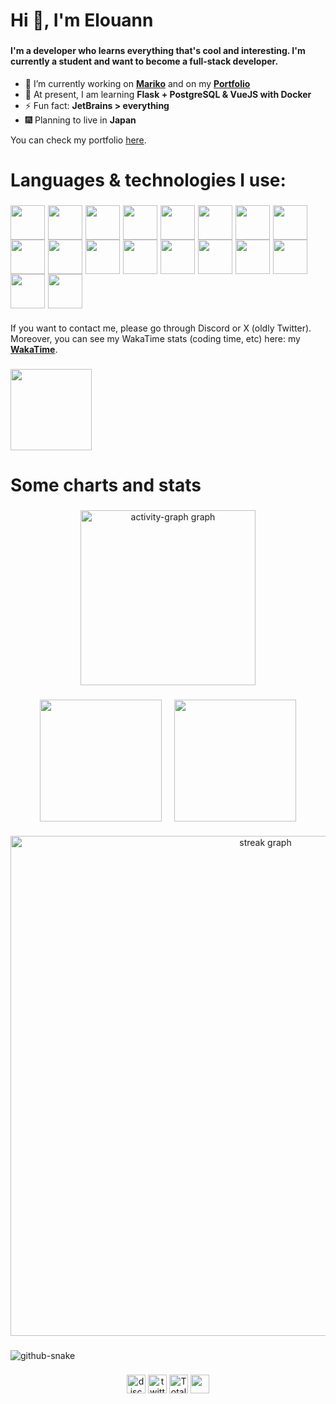 <!-- Introduction -->
<h1 align="left">Hi 👋, I'm Elouann</h1>

###

<!-- "Ohayou" banner -->

###

<!-- Description -->
<h4 align="left">I'm a developer who learns everything that's cool and interesting. I'm currently a student and want to become a full-stack developer.</h3>

- 🔭 I’m currently working on [**Mariko**](https://github.com/MarikoBot) and on my [**Portfolio**](https://elouann.space)
- 🌱 At present, I am learning **Flask + PostgreSQL & VueJS with Docker**
- ⚡ Fun fact: **JetBrains > everything**
- 🎆 Planning to live in **Japan**

<p align="left">You can check my portfolio <a href="https://elouann.space">here</a>.</p>

###

<!-- Languages -->
<h1 align="left">Languages & technologies I use:</h1>

###

<!-- Languages & technos icons -->

<img
src="https://media.botmarket.ovh/3go1ei.png" width="55px"/><img width="5px"/><img
src="https://media.botmarket.ovh/f1dzqa.png" width="55px"/><img width="5px"/><img
src="https://media.botmarket.ovh/8vrpcv.png" width="55px"/><img width="5px"/><img
src="https://media.botmarket.ovh/9d1co8.png" width="55px"/><img width="5px"/><img
src="https://media.botmarket.ovh/3fpfel.png" width="55px"/><img width="5px"/><img
src="https://media.botmarket.ovh/gmexjs.png" width="55px"/><img width="5px"/><img
src="https://media.botmarket.ovh/s0hy7n.png" width="55px"/><img width="5px"/><img
src="https://media.botmarket.ovh/cvrht6.png" width="55px"/><img width="5px"/><img
src="https://media.botmarket.ovh/57lbql.png" width="55px"/><img width="5px"/><img
src="https://media.botmarket.ovh/raiy3h.png" width="55px"/><img width="5px"/><img
src="https://media.botmarket.ovh/6vqlvf.png" width="55px"/><img width="5px"/><img
src="https://media.botmarket.ovh/c8vj1a.png" width="55px"/><img width="5px"/><img
src="https://media.botmarket.ovh/k9oosp.png" width="55px"/><img width="5px"/><img
src="https://media.botmarket.ovh/0gdm60.png" width="55px"/><img width="5px"/><img
src="https://media.botmarket.ovh/tqx1qg.png" width="55px"/><img width="5px"/><img
src="https://media.botmarket.ovh/ji3w4n.png" width="55px"/><img width="5px"/><img
src="https://media.botmarket.ovh/tjce6x.png" width="55px"/><img width="5px"/><img
src="https://media.botmarket.ovh/uf2f5i.png" width="55px"/>

###

If you want to contact me, please go through Discord or X (oldly Twitter). Moreover, you can see my WakaTime stats (coding time, etc) here: my **<a href="https://wakatime.com/@elouannh">WakaTime</a>**.

###

<!-- Discord status -->
<img src="https://lanyard.cnrad.dev/api/1146145475683164273?bg=282c34&borderRadius=5px&hideProfile=true" height="130" />

<!-- Charts -->
# Some charts and stats

###

<!-- Acitvity linear graph -->
<div align="center">
  <img src="https://github-readme-activity-graph.vercel.app/graph?username=elouannh&radius=16&theme=tokyo-night&area=true&order=5&hide_border=true" height="280" alt="activity-graph graph"  />
</div>

###

<div align="center">
  <!-- GitHub rank -->
  <a href="https://me.elouann.space"><img height="195" align="center" src="https://github-readme-stats.vercel.app/api?username=elouannh&theme=tokyonight&rank_icon=github&hide_border=true" /></a>
  <img width="12px"/>
  <!-- GitHub languages -->
  <a href="https://me.elouann.space"><img height="195" align="center" src="https://github-readme-stats.vercel.app/api/top-langs?username=elouannh&layout=compact&langs_count=8&card_width=320&theme=tokyonight&hide_border=true" /></a>
</div>

###

<!-- GitHub streak -->
<div align="center">
  <img src="https://streak-stats.demolab.com?user=elouannh&locale=en&mode=daily&theme=tokyonight&hide_border=true&border_radius=5&order=3&card_width=800" width="800" alt="streak graph"  />
</div>

###

<!-- GitHub snake -->
<picture>
  <source media="(prefers-color-scheme: dark)" srcset="https://raw.githubusercontent.com/elouannh/elouannh/output/github-contribution-grid-snake-dark.svg">
  <source media="(prefers-color-scheme: light)" srcset="https://raw.githubusercontent.com/elouannh/elouannh/output/github-contribution-grid-snake.svg">
  <img alt="github-snake" src="ttps://raw.githubusercontent.com/elouannh/elouannh/output/github-contribution-grid-snake-dark.svg" />
</picture>

###

<!-- "Jaa, maata" banner -->

###

<div align="center">
  <!-- Discord badge -->
  <a href="https://discord.com/users/1146145475683164273" target="_blank"><img
    src="https://img.shields.io/static/v1?message=Discord&logo=discord&label=elouannh&color=7289DA&logoColor=white&labelColor=" height="30" alt="discord logo"  /></a>
  <!-- Twitter badge -->
  <a href="https://twitter.com/elouannh" target="_blank"><img 
    src="https://img.shields.io/static/v1?message=Twitter&logo=twitter&label=elouannh27&color=1DA1F2&logoColor=white&labelColor=" height="30" alt="twitter logo"  /></a>
  <!-- Wakatime badge -->
  <a href="https://wakatime.com/@1f18b09f-6cf2-4aa1-a256-b88b4b5616fe"><img src="https://wakatime.com/badge/user/1f18b09f-6cf2-4aa1-a256-b88b4b5616fe.svg" alt="Total time coded since Aug 13 2022" height="30"/></a>
  <!-- Visitors badge -->
  <a href="https://elouannhosta.com/"><img src="https://visitor-badge.laobi.icu/badge?page_id=elouannh.elouannh&left_text=Visitors" height="30" /></a>
</div>

###

